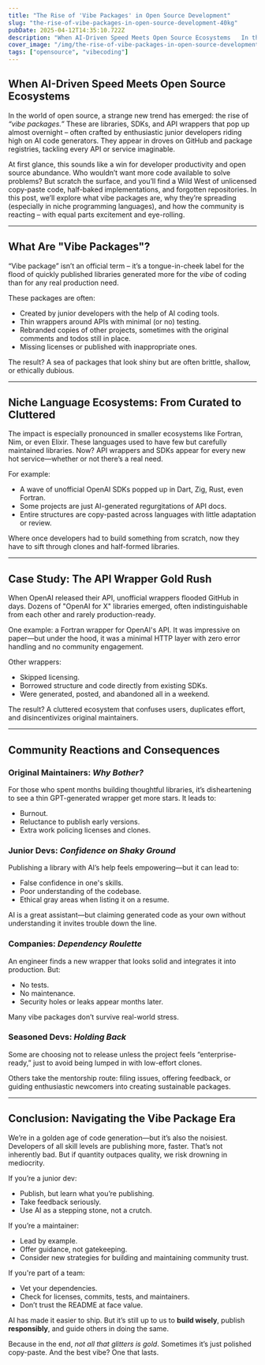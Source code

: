 ```yaml
---
title: "The Rise of 'Vibe Packages' in Open Source Development"
slug: "the-rise-of-vibe-packages-in-open-source-development-40kg"
pubDate: 2025-04-12T14:35:10.722Z
description: "When AI-Driven Speed Meets Open Source Ecosystems   In the world of open source, a strange..."
cover_image: "/img/the-rise-of-vibe-packages-in-open-source-development-40kg/cover-https-3a-2f-2fdev-to-uploads-s3-amazonaws-com-2fuploads-2farticles-2fqp7gwrk0lwksvuxznrz0.png"
tags: ["opensource", "vibecoding"]
---
```


## When AI-Driven Speed Meets Open Source Ecosystems

In the world of open source, a strange new trend has emerged: the rise of *“vibe packages.”* These are libraries, SDKs, and API wrappers that pop up almost overnight – often crafted by enthusiastic junior developers riding high on AI code generators. They appear in droves on GitHub and package registries, tackling every API or service imaginable.

At first glance, this sounds like a win for developer productivity and open source abundance. Who wouldn’t want more code available to solve problems? But scratch the surface, and you’ll find a Wild West of unlicensed copy-paste code, half-baked implementations, and forgotten repositories. In this post, we’ll explore what vibe packages are, why they’re spreading (especially in niche programming languages), and how the community is reacting – with equal parts excitement and eye-rolling.

---

## What Are "Vibe Packages"?

“Vibe package” isn’t an official term – it’s a tongue-in-cheek label for the flood of quickly published libraries generated more for the *vibe* of coding than for any real production need. 

These packages are often:
- Created by junior developers with the help of AI coding tools.
- Thin wrappers around APIs with minimal (or no) testing.
- Rebranded copies of other projects, sometimes with the original comments and todos still in place.
- Missing licenses or published with inappropriate ones.

The result? A sea of packages that look shiny but are often brittle, shallow, or ethically dubious.

---

## Niche Language Ecosystems: From Curated to Cluttered

The impact is especially pronounced in smaller ecosystems like Fortran, Nim, or even Elixir. These languages used to have few but carefully maintained libraries. Now? API wrappers and SDKs appear for every new hot service—whether or not there’s a real need.

For example:
- A wave of unofficial OpenAI SDKs popped up in Dart, Zig, Rust, even Fortran.
- Some projects are just AI-generated regurgitations of API docs.
- Entire structures are copy-pasted across languages with little adaptation or review.

Where once developers had to build something from scratch, now they have to sift through clones and half-formed libraries.

---

## Case Study: The API Wrapper Gold Rush

When OpenAI released their API, unofficial wrappers flooded GitHub in days. Dozens of "OpenAI for X" libraries emerged, often indistinguishable from each other and rarely production-ready.

One example: a Fortran wrapper for OpenAI's API. It was impressive on paper—but under the hood, it was a minimal HTTP layer with zero error handling and no community engagement. 

Other wrappers:
- Skipped licensing.
- Borrowed structure and code directly from existing SDKs.
- Were generated, posted, and abandoned all in a weekend.

The result? A cluttered ecosystem that confuses users, duplicates effort, and disincentivizes original maintainers.

---

## Community Reactions and Consequences

### Original Maintainers: *Why Bother?*

For those who spent months building thoughtful libraries, it’s disheartening to see a thin GPT-generated wrapper get more stars. It leads to:
- Burnout.
- Reluctance to publish early versions.
- Extra work policing licenses and clones.

### Junior Devs: *Confidence on Shaky Ground*

Publishing a library with AI’s help feels empowering—but it can lead to:
- False confidence in one's skills.
- Poor understanding of the codebase.
- Ethical gray areas when listing it on a resume.

AI is a great assistant—but claiming generated code as your own without understanding it invites trouble down the line.

### Companies: *Dependency Roulette*

An engineer finds a new wrapper that looks solid and integrates it into production. But:
- No tests.
- No maintenance.
- Security holes or leaks appear months later.

Many vibe packages don’t survive real-world stress.

### Seasoned Devs: *Holding Back*

Some are choosing not to release unless the project feels “enterprise-ready,” just to avoid being lumped in with low-effort clones.

Others take the mentorship route: filing issues, offering feedback, or guiding enthusiastic newcomers into creating sustainable packages.

---

## Conclusion: Navigating the Vibe Package Era

We’re in a golden age of code generation—but it’s also the noisiest. Developers of all skill levels are publishing more, faster. That’s not inherently bad. But if quantity outpaces quality, we risk drowning in mediocrity.

If you’re a junior dev:
- Publish, but learn what you’re publishing.
- Take feedback seriously.
- Use AI as a stepping stone, not a crutch.

If you’re a maintainer:
- Lead by example.
- Offer guidance, not gatekeeping.
- Consider new strategies for building and maintaining community trust.

If you're part of a team:
- Vet your dependencies.
- Check for licenses, commits, tests, and maintainers.
- Don’t trust the README at face value.

AI has made it easier to ship. But it’s still up to us to **build wisely**, publish **responsibly**, and guide others in doing the same.

Because in the end, *not all that glitters is gold*. Sometimes it’s just polished copy-paste. And the best vibe? One that lasts.